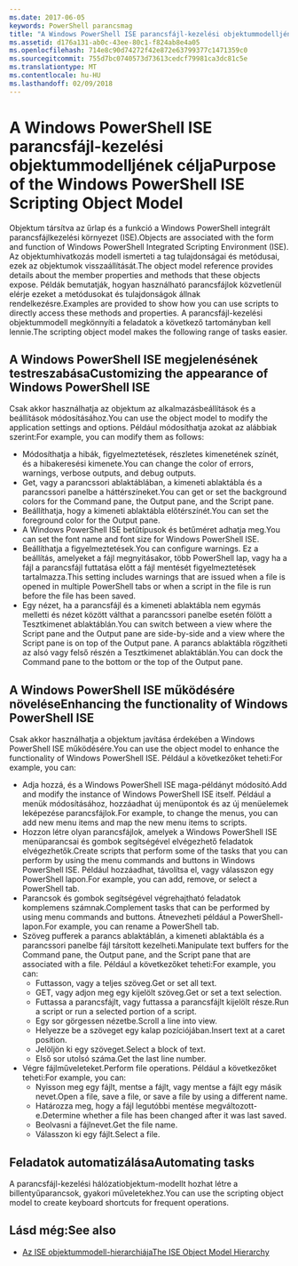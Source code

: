 ```yaml
---
ms.date: 2017-06-05
keywords: PowerShell parancsmag
title: "A Windows PowerShell ISE parancsfájl-kezelési objektummodelljének célja"
ms.assetid: d176a131-ab0c-43ee-80c1-f824ab8e4a05
ms.openlocfilehash: 714e8c90d74272f42e872e63799377c1471359c0
ms.sourcegitcommit: 755d7bc0740573d73613cedcf79981ca3dc81c5e
ms.translationtype: MT
ms.contentlocale: hu-HU
ms.lasthandoff: 02/09/2018
---
```

# <a name="purpose-of-the-windows-powershell-ise-scripting-object-model"></a><span data-ttu-id="a84c8-103">A Windows PowerShell ISE parancsfájl-kezelési objektummodelljének célja</span><span class="sxs-lookup"><span data-stu-id="a84c8-103">Purpose of the Windows PowerShell ISE Scripting Object Model</span></span>

<span data-ttu-id="a84c8-104">Objektum társítva az űrlap és a funkció a Windows PowerShell integrált parancsfájlkezelési környezet (ISE).</span><span class="sxs-lookup"><span data-stu-id="a84c8-104">Objects are associated with the form and function of Windows PowerShell Integrated Scripting Environment (ISE).</span></span> <span data-ttu-id="a84c8-105">Az objektumhivatkozás modell ismerteti a tag tulajdonságai és metódusai, ezek az objektumok visszaállítását.</span><span class="sxs-lookup"><span data-stu-id="a84c8-105">The object model reference provides details about the member properties and methods that these objects expose.</span></span> <span data-ttu-id="a84c8-106">Példák bemutatják, hogyan használható parancsfájlok közvetlenül elérje ezeket a metódusokat és tulajdonságok állnak rendelkezésre.</span><span class="sxs-lookup"><span data-stu-id="a84c8-106">Examples are provided to show how you can use scripts to directly access these methods and properties.</span></span> <span data-ttu-id="a84c8-107">A parancsfájl-kezelési objektummodell megkönnyíti a feladatok a következő tartományban kell lennie.</span><span class="sxs-lookup"><span data-stu-id="a84c8-107">The scripting object model makes the following range of tasks easier.</span></span>

## <a name="customizing-the-appearance-of-windows-powershell-ise"></a><span data-ttu-id="a84c8-108">A Windows PowerShell ISE megjelenésének testreszabása</span><span class="sxs-lookup"><span data-stu-id="a84c8-108">Customizing the appearance of Windows PowerShell ISE</span></span>

<span data-ttu-id="a84c8-109">Csak akkor használhatja az objektum az alkalmazásbeállítások és a beállítások módosításához.</span><span class="sxs-lookup"><span data-stu-id="a84c8-109">You can use the object model to modify the application settings and options.</span></span> <span data-ttu-id="a84c8-110">Például módosíthatja azokat az alábbiak szerint:</span><span class="sxs-lookup"><span data-stu-id="a84c8-110">For example, you can modify them as follows:</span></span>

- <span data-ttu-id="a84c8-111">Módosíthatja a hibák, figyelmeztetések, részletes kimenetének színét, és a hibakeresési kimenete.</span><span class="sxs-lookup"><span data-stu-id="a84c8-111">You can change the color of errors, warnings, verbose outputs, and debug outputs.</span></span>
- <span data-ttu-id="a84c8-112">Get, vagy a parancssori ablaktáblában, a kimeneti ablaktábla és a parancssori panelbe a háttérszíneket.</span><span class="sxs-lookup"><span data-stu-id="a84c8-112">You can get or set the background colors for the Command pane, the Output pane, and the Script pane.</span></span>
- <span data-ttu-id="a84c8-113">Beállíthatja, hogy a kimeneti ablaktábla előtérszínét.</span><span class="sxs-lookup"><span data-stu-id="a84c8-113">You can set the foreground color for the Output pane.</span></span>
- <span data-ttu-id="a84c8-114">A Windows PowerShell ISE betűtípusok és betűméret adhatja meg.</span><span class="sxs-lookup"><span data-stu-id="a84c8-114">You can set the font name and font size for Windows PowerShell ISE.</span></span>
- <span data-ttu-id="a84c8-115">Beállíthatja a figyelmeztetések.</span><span class="sxs-lookup"><span data-stu-id="a84c8-115">You can configure warnings.</span></span> <span data-ttu-id="a84c8-116">Ez a beállítás, amelyeket a fájl megnyitásakor, több PowerShell lap, vagy ha a fájl a parancsfájl futtatása előtt a fájl mentését figyelmeztetések tartalmazza.</span><span class="sxs-lookup"><span data-stu-id="a84c8-116">This setting includes warnings that are issued when a file is opened in multiple PowerShell tabs or when a script in the file is run before the file has been saved.</span></span>
- <span data-ttu-id="a84c8-117">Egy nézet, ha a parancsfájl és a kimeneti ablaktábla nem egymás melletti és nézet között válthat a parancssori panelbe esetén fölött a Tesztkimenet ablaktáblán.</span><span class="sxs-lookup"><span data-stu-id="a84c8-117">You can switch between a view where the Script pane and the Output pane are side-by-side and a view where the Script pane is on top of the Output pane.</span></span> <span data-ttu-id="a84c8-118">A parancs ablaktábla rögzítheti az alsó vagy felső részén a Tesztkimenet ablaktáblán.</span><span class="sxs-lookup"><span data-stu-id="a84c8-118">You can dock the Command pane to the bottom or the top of the Output pane.</span></span>

## <a name="enhancing-the-functionality-of-windows-powershell-ise"></a><span data-ttu-id="a84c8-119">A Windows PowerShell ISE működésére növelése</span><span class="sxs-lookup"><span data-stu-id="a84c8-119">Enhancing the functionality of Windows PowerShell ISE</span></span>

<span data-ttu-id="a84c8-120">Csak akkor használhatja a objektum javítása érdekében a Windows PowerShell ISE működésére.</span><span class="sxs-lookup"><span data-stu-id="a84c8-120">You can use the object model to enhance the functionality of Windows PowerShell ISE.</span></span> <span data-ttu-id="a84c8-121">Például a következőket teheti:</span><span class="sxs-lookup"><span data-stu-id="a84c8-121">For example, you can:</span></span>

- <span data-ttu-id="a84c8-122">Adja hozzá, és a Windows PowerShell ISE maga-példányt módosító.</span><span class="sxs-lookup"><span data-stu-id="a84c8-122">Add and modify the instance of Windows PowerShell ISE itself.</span></span> <span data-ttu-id="a84c8-123">Például a menük módosításához, hozzáadhat új menüpontok és az új menüelemek leképezése parancsfájlok.</span><span class="sxs-lookup"><span data-stu-id="a84c8-123">For example, to change the menus, you can add new menu items and map the new menu items to scripts.</span></span>
- <span data-ttu-id="a84c8-124">Hozzon létre olyan parancsfájlok, amelyek a Windows PowerShell ISE menüparancsai és gombok segítségével elvégezhető feladatok elvégezhetők.</span><span class="sxs-lookup"><span data-stu-id="a84c8-124">Create scripts that perform some of the tasks that you can perform by using the menu commands and buttons in Windows PowerShell ISE.</span></span> <span data-ttu-id="a84c8-125">Például hozzáadhat, távolítsa el, vagy válasszon egy PowerShell lapon.</span><span class="sxs-lookup"><span data-stu-id="a84c8-125">For example, you can add, remove, or select a PowerShell tab.</span></span>
- <span data-ttu-id="a84c8-126">Parancsok és gombok segítségével végrehajtható feladatok komplemens számnak.</span><span class="sxs-lookup"><span data-stu-id="a84c8-126">Complement tasks that can be performed by using menu commands and buttons.</span></span> <span data-ttu-id="a84c8-127">Átnevezheti például a PowerShell-lapon.</span><span class="sxs-lookup"><span data-stu-id="a84c8-127">For example, you can rename a PowerShell tab.</span></span>
- <span data-ttu-id="a84c8-128">Szöveg pufferek a parancs ablaktáblán, a kimeneti ablaktábla és a parancssori panelbe fájl társított kezelheti.</span><span class="sxs-lookup"><span data-stu-id="a84c8-128">Manipulate text buffers for the Command pane, the Output pane, and the Script pane that are associated with a file.</span></span> <span data-ttu-id="a84c8-129">Például a következőket teheti:</span><span class="sxs-lookup"><span data-stu-id="a84c8-129">For example, you can:</span></span>
  - <span data-ttu-id="a84c8-130">Futtasson, vagy a teljes szöveg.</span><span class="sxs-lookup"><span data-stu-id="a84c8-130">Get or set all text.</span></span>
  - <span data-ttu-id="a84c8-131">GET, vagy adjon meg egy kijelölt szöveg.</span><span class="sxs-lookup"><span data-stu-id="a84c8-131">Get or set a text selection.</span></span>
  - <span data-ttu-id="a84c8-132">Futtassa a parancsfájlt, vagy futtassa a parancsfájlt kijelölt része.</span><span class="sxs-lookup"><span data-stu-id="a84c8-132">Run a script or run a selected portion of a script.</span></span>
  - <span data-ttu-id="a84c8-133">Egy sor görgessen nézetbe.</span><span class="sxs-lookup"><span data-stu-id="a84c8-133">Scroll a line into view.</span></span>
  - <span data-ttu-id="a84c8-134">Helyezze be a szöveget egy kalap pozíciójában.</span><span class="sxs-lookup"><span data-stu-id="a84c8-134">Insert text at a caret position.</span></span>
  - <span data-ttu-id="a84c8-135">Jelöljön ki egy szöveget.</span><span class="sxs-lookup"><span data-stu-id="a84c8-135">Select a block of text.</span></span>
  - <span data-ttu-id="a84c8-136">Első sor utolsó száma.</span><span class="sxs-lookup"><span data-stu-id="a84c8-136">Get the last line number.</span></span>
- <span data-ttu-id="a84c8-137">Végre fájlműveleteket.</span><span class="sxs-lookup"><span data-stu-id="a84c8-137">Perform file operations.</span></span> <span data-ttu-id="a84c8-138">Például a következőket teheti:</span><span class="sxs-lookup"><span data-stu-id="a84c8-138">For example, you can:</span></span>
  - <span data-ttu-id="a84c8-139">Nyisson meg egy fájlt, mentse a fájlt, vagy mentse a fájlt egy másik nevet.</span><span class="sxs-lookup"><span data-stu-id="a84c8-139">Open a file, save a file, or save a file by using a different name.</span></span>
  - <span data-ttu-id="a84c8-140">Határozza meg, hogy a fájl legutóbbi mentése megváltozott-e.</span><span class="sxs-lookup"><span data-stu-id="a84c8-140">Determine whether a file has been changed after it was last saved.</span></span>
  - <span data-ttu-id="a84c8-141">Beolvasni a fájlnevet.</span><span class="sxs-lookup"><span data-stu-id="a84c8-141">Get the file name.</span></span>
  - <span data-ttu-id="a84c8-142">Válasszon ki egy fájlt.</span><span class="sxs-lookup"><span data-stu-id="a84c8-142">Select a file.</span></span>

## <a name="automating-tasks"></a><span data-ttu-id="a84c8-143">Feladatok automatizálása</span><span class="sxs-lookup"><span data-stu-id="a84c8-143">Automating tasks</span></span>

<span data-ttu-id="a84c8-144">A parancsfájl-kezelési hálózatiobjektum-modellt hozhat létre a billentyűparancsok, gyakori műveletekhez.</span><span class="sxs-lookup"><span data-stu-id="a84c8-144">You can use the scripting object model to create keyboard shortcuts for frequent operations.</span></span>

## <a name="see-also"></a><span data-ttu-id="a84c8-145">Lásd még:</span><span class="sxs-lookup"><span data-stu-id="a84c8-145">See also</span></span>
- [<span data-ttu-id="a84c8-146">Az ISE objektummodell-hierarchiája</span><span class="sxs-lookup"><span data-stu-id="a84c8-146">The ISE Object Model Hierarchy</span></span>](The-ISE-Object-Model-Hierarchy.md)

